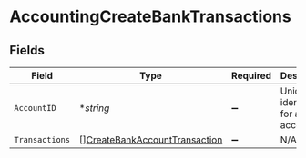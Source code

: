 # AccountingCreateBankTransactions


## Fields

| Field                                                                                 | Type                                                                                  | Required                                                                              | Description                                                                           | Example                                                                               |
| ------------------------------------------------------------------------------------- | ------------------------------------------------------------------------------------- | ------------------------------------------------------------------------------------- | ------------------------------------------------------------------------------------- | ------------------------------------------------------------------------------------- |
| `AccountID`                                                                           | **string*                                                                             | :heavy_minus_sign:                                                                    | Unique identifier for a bank account.                                                 | 13d946f0-c5d5-42bc-b092-97ece17923ab                                                  |
| `Transactions`                                                                        | [][CreateBankAccountTransaction](../../models/shared/createbankaccounttransaction.md) | :heavy_minus_sign:                                                                    | N/A                                                                                   |                                                                                       |